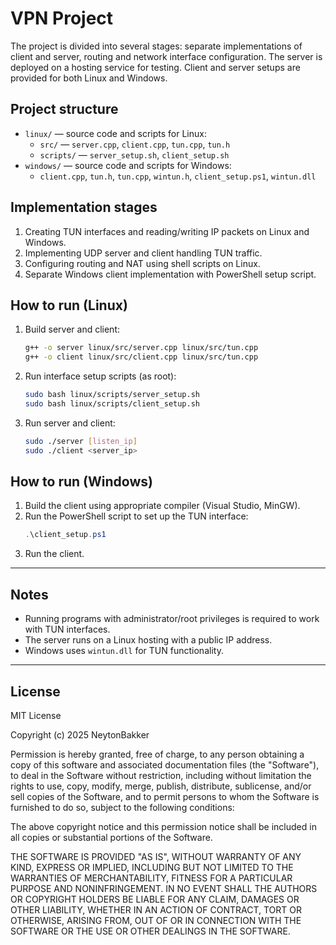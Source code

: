 # VPN Project

The project is divided into several stages: separate implementations of client and server, routing and network interface configuration. The server is deployed on a hosting service for testing. Client and server setups are provided for both Linux and Windows.

## Project structure

- `linux/` — source code and scripts for Linux:
  - `src/` — `server.cpp`, `client.cpp`, `tun.cpp`, `tun.h`
  - `scripts/` — `server_setup.sh`, `client_setup.sh`
- `windows/` — source code and scripts for Windows:
  - `client.cpp`, `tun.h`, `tun.cpp`, `wintun.h`, `client_setup.ps1`, `wintun.dll`

## Implementation stages

1. Creating TUN interfaces and reading/writing IP packets on Linux and Windows.
2. Implementing UDP server and client handling TUN traffic.
3. Configuring routing and NAT using shell scripts on Linux.
4. Separate Windows client implementation with PowerShell setup script.

## How to run (Linux)

1. Build server and client:
   ```bash
   g++ -o server linux/src/server.cpp linux/src/tun.cpp
   g++ -o client linux/src/client.cpp linux/src/tun.cpp
   ```
2. Run interface setup scripts (as root):
   ```bash
   sudo bash linux/scripts/server_setup.sh
   sudo bash linux/scripts/client_setup.sh
   ```
3. Run server and client:
   ```bash
   sudo ./server [listen_ip]
   sudo ./client <server_ip>
   ```

## How to run (Windows)

1. Build the client using appropriate compiler (Visual Studio, MinGW).
2. Run the PowerShell script to set up the TUN interface:
   ```powershell
   .\client_setup.ps1
   ```
3. Run the client.

---

## Notes

- Running programs with administrator/root privileges is required to work with TUN interfaces.
- The server runs on a Linux hosting with a public IP address.
- Windows uses `wintun.dll` for TUN functionality.

---

## License
MIT License

Copyright (c) 2025 NeytonBakker

Permission is hereby granted, free of charge, to any person obtaining a copy
of this software and associated documentation files (the "Software"), to deal
in the Software without restriction, including without limitation the rights
to use, copy, modify, merge, publish, distribute, sublicense, and/or sell
copies of the Software, and to permit persons to whom the Software is
furnished to do so, subject to the following conditions:

The above copyright notice and this permission notice shall be included in all
copies or substantial portions of the Software.

THE SOFTWARE IS PROVIDED "AS IS", WITHOUT WARRANTY OF ANY KIND, EXPRESS OR
IMPLIED, INCLUDING BUT NOT LIMITED TO THE WARRANTIES OF MERCHANTABILITY,
FITNESS FOR A PARTICULAR PURPOSE AND NONINFRINGEMENT. IN NO EVENT SHALL THE
AUTHORS OR COPYRIGHT HOLDERS BE LIABLE FOR ANY CLAIM, DAMAGES OR OTHER
LIABILITY, WHETHER IN AN ACTION OF CONTRACT, TORT OR OTHERWISE, ARISING FROM,
OUT OF OR IN CONNECTION WITH THE SOFTWARE OR THE USE OR OTHER DEALINGS IN THE
SOFTWARE.
